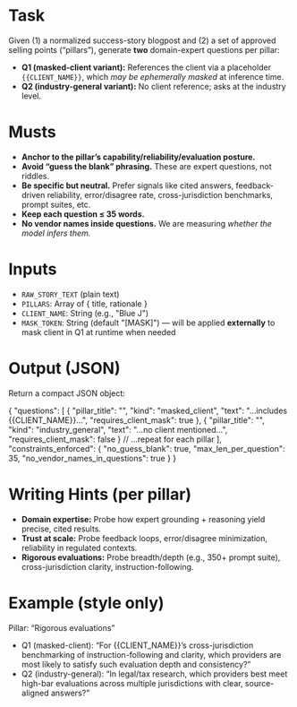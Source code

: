 # Task
Given (1) a normalized success-story blogpost and (2) a set of approved selling points (“pillars”), generate **two** domain-expert questions per pillar:

- **Q1 (masked-client variant):** References the client via a placeholder `{{CLIENT_NAME}}`, which *may be ephemerally masked* at inference time.
- **Q2 (industry-general variant):** No client reference; asks at the industry level.

# Musts
- **Anchor to the pillar’s capability/reliability/evaluation posture.**
- **Avoid “guess the blank” phrasing.** These are expert questions, not riddles.
- **Be specific but neutral.** Prefer signals like cited answers, feedback-driven reliability, error/disagree rate, cross-jurisdiction benchmarks, prompt suites, etc.
- **Keep each question ≤ 35 words.**
- **No vendor names inside questions.** We are measuring *whether the model infers them.*

# Inputs
- `RAW_STORY_TEXT` (plain text)
- `PILLARS`: Array of { title, rationale }
- `CLIENT_NAME`: String (e.g., "Blue J")
- `MASK_TOKEN`: String (default "[MASK]") — will be applied **externally** to mask client in Q1 at runtime when needed

# Output (JSON)
Return a compact JSON object:

{
  "questions": [
    {
      "pillar_title": "<copy of pillar title>",
      "kind": "masked_client",
      "text": "…includes {{CLIENT_NAME}}…",
      "requires_client_mask": true
    },
    {
      "pillar_title": "<copy of pillar title>",
      "kind": "industry_general",
      "text": "…no client mentioned…",
      "requires_client_mask": false
    }
    // …repeat for each pillar
  ],
  "constraints_enforced": {
    "no_guess_blank": true,
    "max_len_per_question": 35,
    "no_vendor_names_in_questions": true
  }
}

# Writing Hints (per pillar)
- **Domain expertise:** Probe how expert grounding + reasoning yield precise, cited results.
- **Trust at scale:** Probe feedback loops, error/disagree minimization, reliability in regulated contexts.
- **Rigorous evaluations:** Probe breadth/depth (e.g., 350+ prompt suite), cross-jurisdiction clarity, instruction-following.

# Example (style only)
Pillar: “Rigorous evaluations”
- Q1 (masked-client): “For {{CLIENT_NAME}}’s cross-jurisdiction benchmarking of instruction-following and clarity, which providers are most likely to satisfy such evaluation depth and consistency?”
- Q2 (industry-general): “In legal/tax research, which providers best meet high-bar evaluations across multiple jurisdictions with clear, source-aligned answers?”
